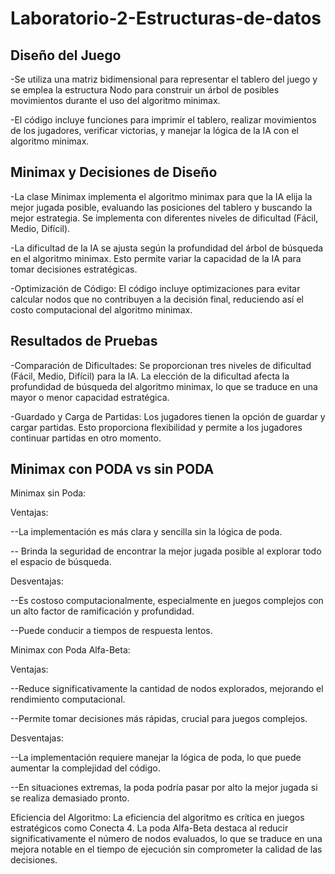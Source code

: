 # Laboratorio-2-Estructuras-de-datos

## Diseño del Juego

-Se utiliza una matriz bidimensional para representar el tablero del juego y se emplea la estructura Nodo para construir un árbol de posibles movimientos durante el uso del algoritmo minimax.

-El código incluye funciones para imprimir el tablero, realizar movimientos de los jugadores, verificar victorias, y manejar la lógica de la IA con el algoritmo minimax.


## Minimax y Decisiones de Diseño

-La clase Minimax implementa el algoritmo minimax para que la IA elija la mejor jugada posible, evaluando las posiciones del tablero y buscando la mejor estrategia. Se implementa con diferentes niveles de dificultad (Fácil, Medio, Difícil).

-La dificultad de la IA se ajusta según la profundidad del árbol de búsqueda en el algoritmo minimax. Esto permite variar la capacidad de la IA para tomar decisiones estratégicas.

-Optimización de Código: El código incluye optimizaciones para evitar calcular nodos que no contribuyen a la decisión final, reduciendo así el costo computacional del algoritmo minimax.


## Resultados de Pruebas

-Comparación de Dificultades: Se proporcionan tres niveles de dificultad (Fácil, Medio, Difícil) para la IA. La elección de la dificultad afecta la profundidad de búsqueda del algoritmo minimax, lo que se traduce en una mayor o menor capacidad estratégica.

-Guardado y Carga de Partidas: Los jugadores tienen la opción de guardar y cargar partidas. Esto proporciona flexibilidad y permite a los jugadores continuar partidas en otro momento.


## Minimax con PODA vs sin PODA

Minimax sin Poda:

Ventajas:

--La implementación es más clara y sencilla sin la lógica de poda.

-- Brinda la seguridad de encontrar la mejor jugada posible al explorar todo el espacio de búsqueda.

Desventajas:

--Es costoso computacionalmente, especialmente en juegos complejos con un alto factor de ramificación y profundidad.

--Puede conducir a tiempos de respuesta lentos.

Minimax con Poda Alfa-Beta:

Ventajas:

--Reduce significativamente la cantidad de nodos explorados, mejorando el rendimiento computacional.

--Permite tomar decisiones más rápidas, crucial para juegos complejos.

Desventajas:

--La implementación requiere manejar la lógica de poda, lo que puede aumentar la complejidad del código.

--En situaciones extremas, la poda podría pasar por alto la mejor jugada si se realiza demasiado pronto.

Eficiencia del Algoritmo: La eficiencia del algoritmo es crítica en juegos estratégicos como Conecta 4. La poda Alfa-Beta destaca al reducir significativamente el número de nodos evaluados, lo que se traduce en una mejora notable en el tiempo de ejecución sin comprometer la calidad de las decisiones.
